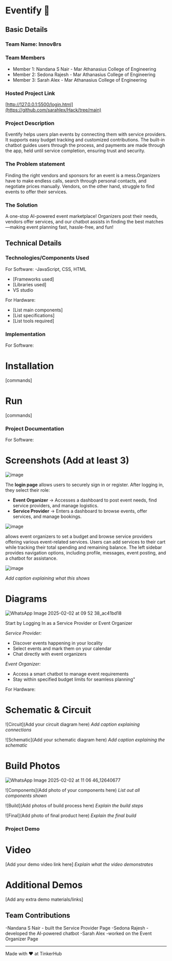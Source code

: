 # Eventify 🎯


## Basic Details
### Team Name: Innov8rs


### Team Members
- Member 1: Nandana S Nair - Mar Athanasius College of Engineering
- Member 2: Sedona Rajesh -  Mar Athanasius College of Engineering
- Member 3: Sarah Alex - Mar Athanasius College of Engineering

### Hosted Project Link
[http://127.0.0.1:5500/login.html](https://github.com/sarahlex/Hack/tree/main)

### Project Description
Eventify helps users plan events by connecting them with service providers. It supports easy budget tracking and customized contributions. The built-in chatbot guides users through the process, and payments are made through the app, held until service completion, ensuring trust and security.
### The Problem statement
Finding the right vendors and sponsors for an event is a mess.Organizers have to make endless calls, search through personal contacts, and negotiate prices manually. Vendors, on the other hand, struggle to find events to offer their services.

### The Solution
A one-stop AI-powered event marketplace! Organizers post their needs, vendors offer services, and our chatbot assists in finding the best matches—making event planning fast, hassle-free, and fun!

## Technical Details
### Technologies/Components Used
For Software:
-JavaScript, CSS, HTML
- [Frameworks used]
- [Libraries used]
- VS studio

For Hardware:
- [List main components]
- [List specifications]
- [List tools required]

### Implementation
For Software:
# Installation
[commands]

# Run
[commands]

### Project Documentation
For Software:

# Screenshots (Add at least 3)
![image](https://github.com/user-attachments/assets/6bd38ef3-6fd6-40c4-a46b-c4e85218dd81)

The **login page** allows users to securely sign in or register. After logging in, they select their role:  

- **Event Organizer** → Accesses a dashboard to post event needs, find service providers, and manage logistics.  
- **Service Provider** → Enters a dashboard to browse events, offer services, and manage bookings.

![image](https://github.com/user-attachments/assets/c353f9c7-f667-42b2-afd2-dacecc9330c9)

allows event organizers to set a budget and browse service providers offering various event-related services. Users can add services to their cart while tracking their total spending and remaining balance. The left sidebar provides navigation options, including profile, messages, event posting, and a chatbot for assistance.

![image](https://github.com/user-attachments/assets/14325a19-c618-44e6-8302-0b26a2cb4927)

*Add caption explaining what this shows*

# Diagrams
![WhatsApp Image 2025-02-02 at 09 52 38_ac41bd18](https://github.com/user-attachments/assets/29487000-b2e4-4686-b17a-789ff003900a)

Start by Logging In as a Service Provider or Event Organizer  

*Service Provider:*  
- Discover events happening in your locality  
- Select events and mark them on your calendar  
- Chat directly with event organizers  

*Event Organizer:*  
- Access a smart chatbot to manage event requirements  
- Stay within specified budget limits for seamless planning"

For Hardware:

# Schematic & Circuit
![Circuit](Add your circuit diagram here)
*Add caption explaining connections*

![Schematic](Add your schematic diagram here)
*Add caption explaining the schematic*

# Build Photos
![WhatsApp Image 2025-02-02 at 11 06 46_12640677](https://github.com/user-attachments/assets/ce9798d7-a837-4669-adc8-47aef29c5c63)


![Components](Add photo of your components here)
*List out all components shown*

![Build](Add photos of build process here)
*Explain the build steps*

![Final](Add photo of final product here)
*Explain the final build*

### Project Demo
# Video
[Add your demo video link here]
*Explain what the video demonstrates*

# Additional Demos
[Add any extra demo materials/links]

## Team Contributions
-Nandana S Nair - built the Service Provider Page
-Sedona Rajesh - developed the AI-powered chatbot
-Sarah Alex -worked on the Event Organizer Page

---
Made with ❤️ at TinkerHub

